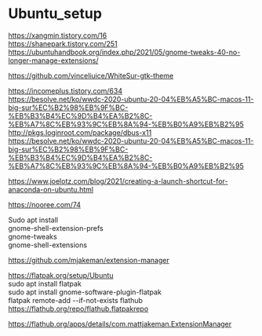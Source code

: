 # Ubuntu_setup  

https://xangmin.tistory.com/16  
https://shanepark.tistory.com/251  
https://ubuntuhandbook.org/index.php/2021/05/gnome-tweaks-40-no-longer-manage-extensions/  

https://github.com/vinceliuice/WhiteSur-gtk-theme  

https://incomeplus.tistory.com/634  
https://besolve.net/ko/wwdc-2020-ubuntu-20-04%EB%A5%BC-macos-11-big-sur%EC%B2%98%EB%9F%BC-%EB%B3%B4%EC%9D%B4%EA%B2%8C-%EB%A7%8C%EB%93%9C%EB%8A%94-%EB%B0%A9%EB%B2%95  
http://pkgs.loginroot.com/package/dbus-x11  
https://besolve.net/ko/wwdc-2020-ubuntu-20-04%EB%A5%BC-macos-11-big-sur%EC%B2%98%EB%9F%BC-%EB%B3%B4%EC%9D%B4%EA%B2%8C-%EB%A7%8C%EB%93%9C%EB%8A%94-%EB%B0%A9%EB%B2%95  


https://www.joelotz.com/blog/2021/creating-a-launch-shortcut-for-anaconda-on-ubuntu.html


https://nooree.com/74  



Sudo apt install  
gnome-shell-extension-prefs  
gnome-tweaks  
gnome-shell-extensions  

https://github.com/mjakeman/extension-manager  

https://flatpak.org/setup/Ubuntu  
sudo apt install flatpak  
sudo apt install gnome-software-plugin-flatpak  
flatpak remote-add --if-not-exists flathub https://flathub.org/repo/flathub.flatpakrepo  

https://flathub.org/apps/details/com.mattjakeman.ExtensionManager  
